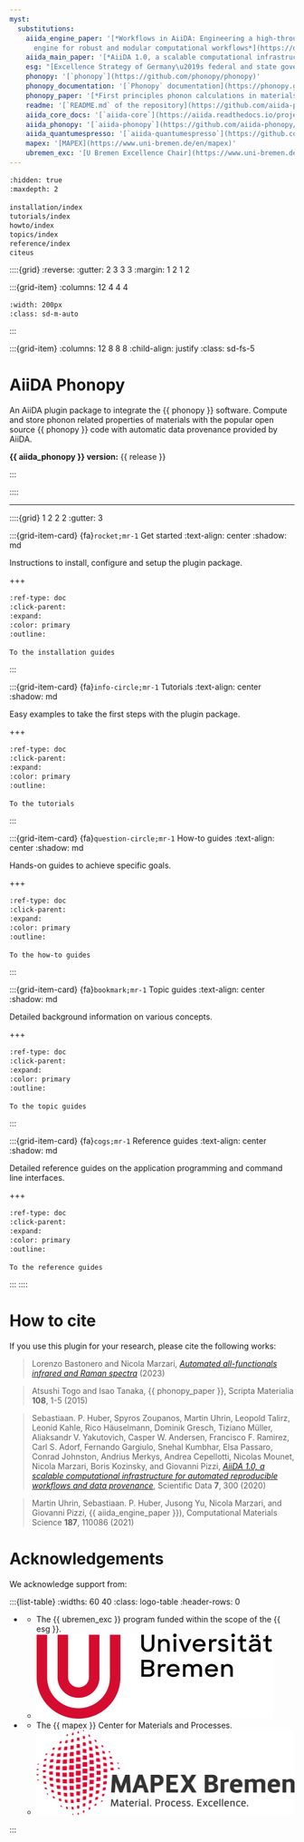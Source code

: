 ```yaml
---
myst:
  substitutions:
    aiida_engine_paper: '[*Workflows in AiiDA: Engineering a high-throughput, event-based
      engine for robust and modular computational workflows*](https://doi.org/10.1016/j.commatsci.2020.110086)'
    aiida_main_paper: '[*AiiDA 1.0, a scalable computational infrastructure for automated reproducible workflows and data provenance*](https://doi.org/10.1038/s41597-020-00638-4)'
    esg: "[Excellence Strategy of Germany\u2019s federal and state governments](https://www.dfg.de/en/research_funding/excellence_strategy/index.html)"
    phonopy: '[`phonopy`](https://github.com/phonopy/phonopy)'
    phonopy_documentation: '[`Phonopy` documentation](https://phonopy.github.io/phonopy/install.html)'
    phonopy_paper: '[*First principles phonon calculations in materials science*](http://dx.doi.org/10.1016/j.scriptamat.2015.07.021)'
    readme: '[`README.md` of the repository](https://github.com/aiida-phonopy/aiida-phonopy/blob/develop/README.md)'
    aiida_core_docs: '[`aiida-core`](https://aiida.readthedocs.io/projects/aiida-core/en/latest/intro/get_started.html) documentation'
    aiida_phonopy: '[`aiida-phonopy`](https://github.com/aiida-phonopy/aiida-phonopy)'
    aiida_quantumespresso: '[`aiida-quantumespresso`](https://github.com/aiidateam/aiida-quantumespresso)'
    mapex: '[MAPEX](https://www.uni-bremen.de/en/mapex)'
    ubremen_exc: '[U Bremen Excellence Chair](https://www.uni-bremen.de/u-bremen-excellence-chairs)'
---
```


```{toctree}
:hidden: true
:maxdepth: 2

installation/index
tutorials/index
howto/index
topics/index
reference/index
citeus
```

::::{grid}
:reverse:
:gutter: 2 3 3 3
:margin: 1 2 1 2

:::{grid-item}
:columns: 12 4 4 4

```{image} images/logo_aiida.svg
:width: 200px
:class: sd-m-auto
```
:::

:::{grid-item}
:columns: 12 8 8 8
:child-align: justify
:class: sd-fs-5

# AiiDA Phonopy

An AiiDA plugin package to integrate the {{ phonopy }} software.
Compute and store phonon related properties of materials with the popular open source {{ phonopy }} code
with automatic data provenance provided by AiiDA.

**{{ aiida_phonopy }} version:** {{ release }}

:::

::::

______________________________________________________________________


::::{grid} 1 2 2 2
:gutter: 3

:::{grid-item-card} {fa}`rocket;mr-1` Get started
:text-align: center
:shadow: md

Instructions to install, configure and setup the plugin package.

+++

```{button-ref} installation/index
:ref-type: doc
:click-parent:
:expand:
:color: primary
:outline:

To the installation guides
```
:::

:::{grid-item-card} {fa}`info-circle;mr-1` Tutorials
:text-align: center
:shadow: md

Easy examples to take the first steps with the plugin package.

+++

```{button-ref} tutorials/index
:ref-type: doc
:click-parent:
:expand:
:color: primary
:outline:

To the tutorials
```
:::

:::{grid-item-card} {fa}`question-circle;mr-1` How-to guides
:text-align: center
:shadow: md

Hands-on guides to achieve specific goals.

+++

```{button-ref} howto/index
:ref-type: doc
:click-parent:
:expand:
:color: primary
:outline:

To the how-to guides
```
:::

:::{grid-item-card} {fa}`bookmark;mr-1` Topic guides
:text-align: center
:shadow: md

Detailed background information on various concepts.

+++

```{button-ref} topics/index
:ref-type: doc
:click-parent:
:expand:
:color: primary
:outline:

To the topic guides
```
:::

:::{grid-item-card} {fa}`cogs;mr-1` Reference guides
:text-align: center
:shadow: md

Detailed reference guides on the application programming and command line interfaces.

+++

```{button-ref} reference/api/aiida_phonopy/index
:ref-type: doc
:click-parent:
:expand:
:color: primary
:outline:

To the reference guides
```
:::
::::

# How to cite

If you use this plugin for your research, please cite the following works:

> Lorenzo Bastonero and Nicola Marzari, [*Automated all-functionals infrared and Raman spectra*](https://arxiv.org/abs/2308.04308) (2023)

> Atsushi Togo and Isao Tanaka, {{ phonopy_paper }}, Scripta Materialia **108**, 1-5 (2015)

> Sebastiaan. P. Huber, Spyros Zoupanos, Martin Uhrin, Leopold Talirz, Leonid Kahle, Rico Häuselmann, Dominik Gresch, Tiziano Müller, Aliaksandr V. Yakutovich, Casper W. Andersen, Francisco F. Ramirez, Carl S. Adorf, Fernando Gargiulo, Snehal Kumbhar, Elsa Passaro, Conrad Johnston, Andrius Merkys, Andrea Cepellotti, Nicolas Mounet, Nicola Marzari, Boris Kozinsky, and Giovanni Pizzi,
[*AiiDA 1.0, a scalable computational infrastructure for automated
reproducible workflows and data provenance*](https://doi.org/10.1038/s41597-020-00638-4),
Scientific Data **7**, 300 (2020)

> Martin Uhrin, Sebastiaan. P. Huber, Jusong Yu, Nicola Marzari, and Giovanni Pizzi,
{{ aiida_engine_paper }}),
 Computational Materials Science **187**, 110086 (2021)

# Acknowledgements

We acknowledge support from:

:::{list-table}
:widths: 60 40
:class: logo-table
:header-rows: 0

* - The {{ ubremen_exc }} program funded within the scope of the {{ esg }}.
  - ![ubremen](images/UBREMEN.png)
* - The {{ mapex }} Center for Materials and Processes.
  - ![mapex](images/MAPEX.jpg)

:::
